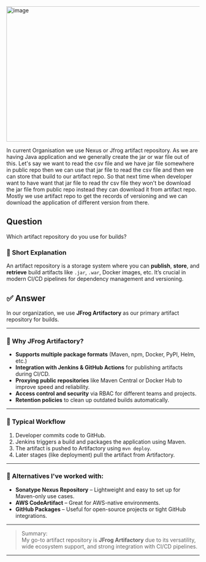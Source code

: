 
<img width="1467" height="353" alt="image" src="https://github.com/user-attachments/assets/8cb17a90-d88b-4bd6-bbdd-216b13c4263a" />

















In current Organisation we use Nexus or Jfrog artifact repository. As we are having Java application  and we generally create the jar or war file out of this.
Let's say we want to read the csv file and we have jar file somewhere in public repo then we can use that jar file to read the csv file and then we can store that
build  to our artifact repo. So that next time when developer want to have want that jar file to read thr csv file they won't be download the jar file from public repo instead they can download it from artifact repo. Mostly we use artifact repo to get the records of versioning and we can download the application of different version from there.


## Question  
Which artifact repository do you use for builds?

### 📝 Short Explanation  
An artifact repository is a storage system where you can **publish**, **store**, and **retrieve** build artifacts like `.jar`, `.war`, Docker images, etc. It’s crucial in modern CI/CD pipelines for dependency management and versioning.

## ✅ Answer  

In our organization, we use **JFrog Artifactory** as our primary artifact repository for builds.

---

### 📘 Why JFrog Artifactory?

- **Supports multiple package formats** (Maven, npm, Docker, PyPI, Helm, etc.)
- **Integration with Jenkins & GitHub Actions** for publishing artifacts during CI/CD.
- **Proxying public repositories** like Maven Central or Docker Hub to improve speed and reliability.
- **Access control and security** via RBAC for different teams and projects.
- **Retention policies** to clean up outdated builds automatically.

---

### 🔄 Typical Workflow

1. Developer commits code to GitHub.
2. Jenkins triggers a build and packages the application using Maven.
3. The artifact is pushed to Artifactory using `mvn deploy`.
4. Later stages (like deployment) pull the artifact from Artifactory.

---

### 🧠 Alternatives I've worked with:
- **Sonatype Nexus Repository** – Lightweight and easy to set up for Maven-only use cases.
- **AWS CodeArtifact** – Great for AWS-native environments.
- **GitHub Packages** – Useful for open-source projects or tight GitHub integrations.

---

> Summary:  
> My go-to artifact repository is **JFrog Artifactory** due to its versatility, wide ecosystem support, and strong integration with CI/CD pipelines.

---
